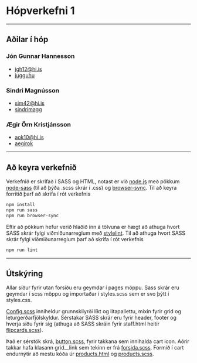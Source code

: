 # Hópverkefni 1
---
## Aðilar í hóp

### Jón Gunnar Hannesson
 - jgh12@hi.is
 - [jugguhu](https://github.com/jugguhu)

### Sindri Magnússon
 - sim42@hi.is
 - [sindrimagg](https://github.com/sindrimagg)

### Ægir Örn Kristjánsson
 - aok10@hi.is
 - [aegirok](https://github.com/aegirok)
 ---
## Að keyra verkefnið
Verkefnið er skrifað í SASS og HTML, notast er við [node.js](https://nodejs.org/en/) með pökkum [node-sass](https://www.npmjs.com/package/node-sass) (til að þýða .scss skrár í .css) og [browser-sync](https://www.npmjs.com/package/browser-sync).
Til að keyra forritið þarf að skrifa í rót verkefnis
```bash
npm install
npm run sass
npm run browser-sync
```

Eftir að pökkum hefur verið hlaðið inn á tölvuna er hægt að athuga hvort SASS skrár fylgi viðmiðunarreglum með [stylelint](https://stylelint.io/).
Til að athuga hvort SASS skrár fylgi viðmiðunarreglum þarf að skrifa í rót verkefnis
```bash
npm run lint
```
---
## Útskýring
Allar síður fyrir utan forsíðu eru geymdar í pages möppu. Sass skrár eru geymdar í scss möppu og importaðar í styles.scss sem er svo þýtt í styles.css. 

[Config.scss](scss/config.scss) inniheldur grunnskilyrði líkt og litapallettu, mixin fyrir grid og leturgerðarfjölskyldur. Sérstakar SASS skrár eru fyrir header, footer og hverja síðu fyrir sig (athuga að SASS skráin fyrir staff.html heitir [flipcards.scss](scss/flipcards.scss)). 

Það er sérstök skrá, [button.scss](scss/button.scss), fyrir takkana sem innihalda cart icon. Aðrir takkar hafa klasann grid__link sem tekinn er frá [forsida.scss](scss/forsida.scss).
Formið í cart endurnýtir að mestu kóða úr [products.html](pages/products.html) og [products.scss](scss/products.scss).



